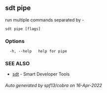 ## sdt pipe

run multiple <sdt> commands separated by -

```
sdt pipe [flags]
```

### Options

```
  -h, --help   help for pipe
```

### SEE ALSO

* [sdt](sdt.md)	 - Smart Developer Tools

###### Auto generated by spf13/cobra on 16-Apr-2022
